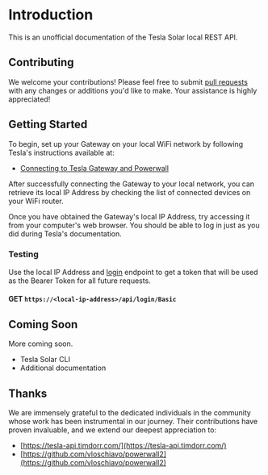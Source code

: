 # Introduction

This is an unofficial documentation of the Tesla Solar local REST API.

## Contributing

We welcome your contributions! Please feel free to submit [pull requests](https://github.com/beardboy/t-tesla/pulls) with any changes or additions you'd like to make. Your assistance is highly appreciated!

## Getting Started

To begin, set up your Gateway on your local WiFi network by following Tesla's instructions available at:

- [Connecting to Tesla Gateway and Powerwall](https://www.tesla.com/support/energy/powerwall/own/connecting-network)

After successfully connecting the Gateway to your local network, you can retrieve its local IP Address by checking the list of connected devices on your WiFi router.

Once you have obtained the Gateway's local IP Address, try accessing it from your computer's web browser. You should be able to log in just as you did during Tesla's documentation.

### Testing

Use the local IP Address and [login](local-api/login.md) endpoint to get a token that will be used as the Bearer Token for all future requests.

#### GET `https://<local-ip-address>/api/login/Basic`

## Coming Soon

More coming soon.
- Tesla Solar CLI
- Additional documentation

## Thanks

We are immensely grateful to the dedicated individuals in the community whose work has been instrumental in our journey. Their contributions have proven invaluable, and we extend our deepest appreciation to:

- [https://tesla-api.timdorr.com/](https://tesla-api.timdorr.com/)
- [https://github.com/vloschiavo/powerwall2](https://github.com/vloschiavo/powerwall2)
